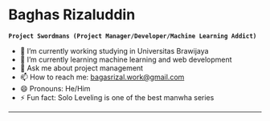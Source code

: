 # Baghas Rizaluddin 

**`Project Swordmans (Project Manager/Developer/Machine Learning Addict)`** 

- 🔭 I’m currently working studying in Universitas Brawijaya
- 🌱 I’m currently learning machine learning and web development
- 💬 Ask me about project management 
- 📫 How to reach me: bagasrizal.work@gmail.com
- 😄 Pronouns: He/Him
- ⚡ Fun fact: Solo Leveling is one of the best manwha series

---

